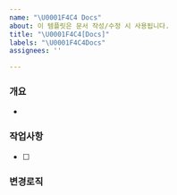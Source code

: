 ```yaml
---
name: "\U0001F4C4 Docs"
about: 이 템플릿은 문서 작성/수정 시 사용됩니다.
title: "\U0001F4C4[Docs]"
labels: "\U0001F4C4Docs"
assignees: ''

---
```


### 개요
- 

### 작업사항

- [ ] 

### 변경로직